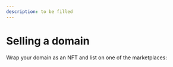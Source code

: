 ```yaml
---
description: to be filled
---
```


# Selling a domain

Wrap your domain as an NFT and list on one of the marketplaces:
